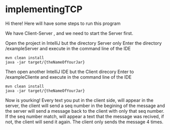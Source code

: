 # implementingTCP

Hi there! Here will have some steps to run this program

We have Client-Server , and we need to start the Server first.


Open the project in IntelliJ but the directory Server only
Enter the directory /exampleServer and execute in the command line of the IDE
```
mvn clean install 
java -jar target/{theNameOfYourJar}
```

Then open another IntelliJ IDE but the Client direcory 
Enter to /exampleCliente and execute in the command line of the IDE 
```
mvn clean install 
java -jar target/{theNameOfYourJar}
```

Now is yourking!
Every text you put in the client side, will appear in the server, the client will send a seq number in the begining of the message and the server will send a message back to the client with only that seq number. If the seq number match, will appear a text that the message was recived, if not, the client will send it again. The client only sends the message 4 times. 

